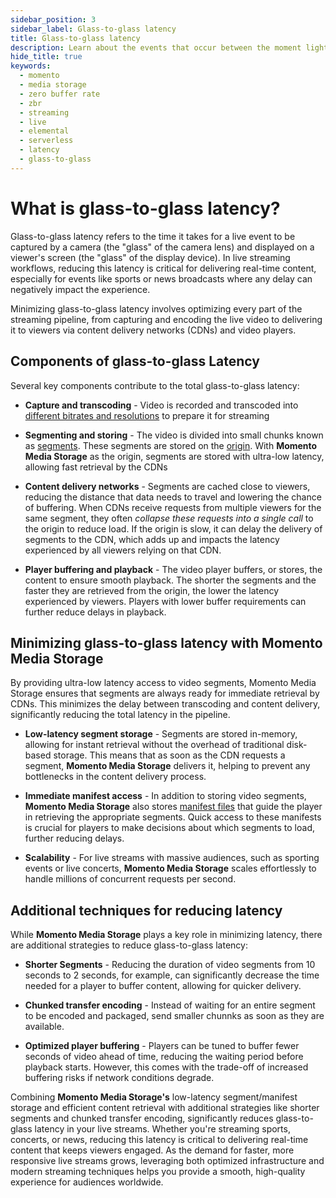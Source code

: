 ```yaml
---
sidebar_position: 3
sidebar_label: Glass-to-glass latency
title: Glass-to-glass latency
description: Learn about the events that occur between the moment light hits the glass of a camera sensor and the moment the image is displayed on your screen.
hide_title: true
keywords:
  - momento
  - media storage
  - zero buffer rate
  - zbr
  - streaming
  - live
  - elemental
  - serverless
  - latency
  - glass-to-glass
---
```


# What is glass-to-glass latency?

Glass-to-glass latency refers to the time it takes for a live event to be captured by a camera (the "glass" of the camera lens) and displayed on a viewer's screen (the "glass" of the display device). In live streaming workflows, reducing this latency is critical for delivering real-time content, especially for events like sports or news broadcasts where any delay can negatively impact the experience.

Minimizing glass-to-glass latency involves optimizing every part of the streaming pipeline, from capturing and encoding the live video to delivering it to viewers via content delivery networks (CDNs) and video players.

## Components of glass-to-glass Latency

Several key components contribute to the total glass-to-glass latency:

* **Capture and transcoding** - Video is recorded and transcoded into [different bitrates and resolutions](/media-storage/core-concepts/abr-ladder) to prepare it for streaming

* **Segmenting and storing** - The video is divided into small chunks known as [segments](/media-storage/core-concepts/segments). These segments are stored on the [origin](/media-storage/core-concepts/origin). With **Momento Media Storage** as the origin, segments are stored with ultra-low latency, allowing fast retrieval by the CDNs

* **Content delivery networks** - Segments are cached close to viewers, reducing the distance that data needs to travel and lowering the chance of buffering. When CDNs receive requests from multiple viewers for the same segment, they often *collapse these requests into a single call* to the origin to reduce load. If the origin is slow, it can delay the delivery of segments to the CDN, which adds up and impacts the latency experienced by all viewers relying on that CDN.

* **Player buffering and playback** - The video player buffers, or stores, the content to ensure smooth playback. The shorter the segments and the faster they are retrieved from the origin, the lower the latency experienced by viewers. Players with lower buffer requirements can further reduce delays in playback.

## Minimizing glass-to-glass latency with Momento Media Storage

By providing ultra-low latency access to video segments, Momento Media Storage ensures that segments are always ready for immediate retrieval by CDNs. This minimizes the delay between transcoding and content delivery, significantly reducing the total latency in the pipeline.

* **Low-latency segment storage** - Segments are stored in-memory, allowing for instant retrieval without the overhead of traditional disk-based storage. This means that as soon as the CDN requests a segment, **Momento Media Storage** delivers it, helping to prevent any bottlenecks in the content delivery process.

* **Immediate manifest access** - In addition to storing video segments, **Momento Media Storage** also stores [manifest files](/media-storage/performance/adaptive-bitrates/hls) that guide the player in retrieving the appropriate segments. Quick access to these manifests is crucial for players to make decisions about which segments to load, further reducing delays.

* **Scalability** - For live streams with massive audiences, such as sporting events or live concerts, **Momento Media Storage** scales effortlessly to handle millions of concurrent requests per second.

## Additional techniques for reducing latency

While **Momento Media Storage** plays a key role in minimizing latency, there are additional strategies to reduce glass-to-glass latency:

* **Shorter Segments** - Reducing the duration of video segments from 10 seconds to 2 seconds, for example, can significantly decrease the time needed for a player to buffer content, allowing for quicker delivery.

* **Chunked transfer encoding** - Instead of waiting for an entire segment to be encoded and packaged, send smaller chunnks as soon as they are available.

* **Optimized player buffering** - Players can be tuned to buffer fewer seconds of video ahead of time, reducing the waiting period before playback starts. However, this comes with the trade-off of increased buffering risks if network conditions degrade.

Combining **Momento Media Storage's** low-latency segment/manifest storage and efficient content retrieval with additional strategies like shorter segments and chunked transfer encoding, significantly reduces glass-to-glass latency in your live streams. Whether you're streaming sports, concerts, or news, reducing this latency is critical to delivering real-time content that keeps viewers engaged. As the demand for faster, more responsive live streams grows, leveraging both optimized infrastructure and modern streaming techniques helps you provide a smooth, high-quality experience for audiences worldwide.
